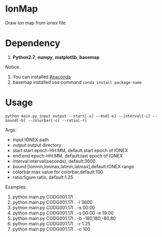 # IonMap
Draw Ion map from ionex file.

# Dependency
1. **Python2.7**, **numpy**, **matplotlib**, **basemap**  

Notice:  
1. You can installed [Anaconda](http://pan.baidu.com/s/1boLcw27)
2. basemap installed use command `conda install package-name`

# Usage
`python main.py input output --start[-s] --end[-e] --interval[-i] --bound[-b] --colorbar[-c] --ratio[-r]`

Args:
- input:IONEX path  
- output:output directory  
- start:start epoch-HH:MM, default:start epoch of IONEX  
- end:end epoch-HH:MM, default:last epoch of IONEX  
- interval:interval(seconds), default:3600  
- bound:[lonmin,lonmax,latmin,latmax],default:IONEX range  
- colorbar:max value for colorbar,default:100  
- ratio:figure ratio, default:1.25  

Examples:
1. python main.py CODG001.17I .
2. python main.py CODG001.17I . -i 3600
3. python main.py CODG001.17I . -s 00:00
5. python main.py CODG001.17I . -s 00:00 -e 19:00
5. python main.py CODG001.17I . -b -180,180,-80,80
6. python main.py CODG001.17I . -r 1.25
7. python main.py CODG001.17I . -c 100

